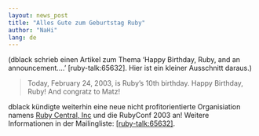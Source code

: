```yaml
---
layout: news_post
title: "Alles Gute zum Geburtstag Ruby"
author: "NaHi"
lang: de
---
```


(dblack schrieb einen Artikel zum Thema ‘Happy Birthday, Ruby, and an
announcement….’ \[ruby-talk:65632\]. Hier ist ein kleiner Ausschnitt
daraus.)

> Today, February 24, 2003, is Ruby’s 10th birthday. Happy Birthday,
> Ruby! And congratz to Matz!

dblack kündigte weiterhin eine neue nicht profitorientierte
Organisiation namens [Ruby Central, Inc][1] und die RubyConf 2003 an!
Weitere Informationen in der Mailingliste: [\[ruby-talk:65632\]][2].



[1]: http://www.rubycentral.org 
[2]: http://blade.nagaokaut.ac.jp/cgi-bin/scat.rb/ruby/ruby-talk/65632 

